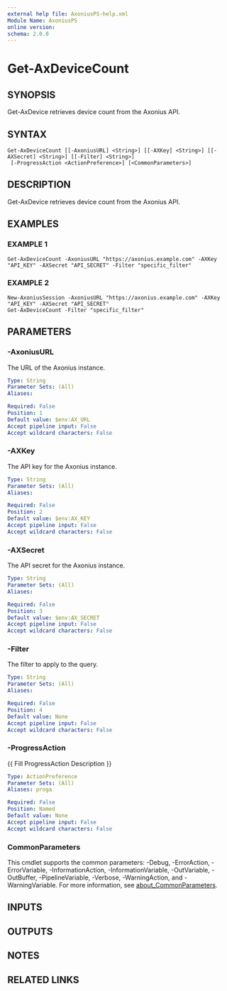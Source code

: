 ```yaml
---
external help file: AxoniusPS-help.xml
Module Name: AxoniusPS
online version:
schema: 2.0.0
---
```


# Get-AxDeviceCount

## SYNOPSIS
Get-AxDevice retrieves device count from the Axonius API.

## SYNTAX

```
Get-AxDeviceCount [[-AxoniusURL] <String>] [[-AXKey] <String>] [[-AXSecret] <String>] [[-Filter] <String>]
 [-ProgressAction <ActionPreference>] [<CommonParameters>]
```

## DESCRIPTION
Get-AxDevice retrieves device count from the Axonius API.

## EXAMPLES

### EXAMPLE 1
```
Get-AxDeviceCount -AxoniusURL "https://axonius.example.com" -AXKey "API_KEY" -AXSecret "API_SECRET" -Filter "specific_filter"
```

### EXAMPLE 2
```
New-AxoniusSession -AxoniusURL "https://axonius.example.com" -AXKey "API_KEY" -AXSecret "API_SECRET"
Get-AxDeviceCount -Filter "specific_filter"
```

## PARAMETERS

### -AxoniusURL
The URL of the Axonius instance.

```yaml
Type: String
Parameter Sets: (All)
Aliases:

Required: False
Position: 1
Default value: $env:AX_URL
Accept pipeline input: False
Accept wildcard characters: False
```

### -AXKey
The API key for the Axonius instance.

```yaml
Type: String
Parameter Sets: (All)
Aliases:

Required: False
Position: 2
Default value: $env:AX_KEY
Accept pipeline input: False
Accept wildcard characters: False
```

### -AXSecret
The API secret for the Axonius instance.

```yaml
Type: String
Parameter Sets: (All)
Aliases:

Required: False
Position: 3
Default value: $env:AX_SECRET
Accept pipeline input: False
Accept wildcard characters: False
```

### -Filter
The filter to apply to the query.

```yaml
Type: String
Parameter Sets: (All)
Aliases:

Required: False
Position: 4
Default value: None
Accept pipeline input: False
Accept wildcard characters: False
```

### -ProgressAction
{{ Fill ProgressAction Description }}

```yaml
Type: ActionPreference
Parameter Sets: (All)
Aliases: proga

Required: False
Position: Named
Default value: None
Accept pipeline input: False
Accept wildcard characters: False
```

### CommonParameters
This cmdlet supports the common parameters: -Debug, -ErrorAction, -ErrorVariable, -InformationAction, -InformationVariable, -OutVariable, -OutBuffer, -PipelineVariable, -Verbose, -WarningAction, and -WarningVariable. For more information, see [about_CommonParameters](http://go.microsoft.com/fwlink/?LinkID=113216).

## INPUTS

## OUTPUTS

## NOTES

## RELATED LINKS
